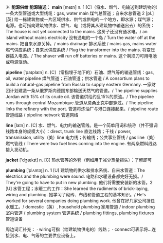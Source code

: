 ☀ <span class="category">**能源供给 能源输送：**</span>
<span class="vocabulary">**main**</span> [meɪn] 
<span class="definition">n. 1 [C]（将水、燃气、电输送到建筑物的）一条大型管道或大型线缆：</span>gas, water main 煤气总管道；自来水总管道 <span class="definition">2 [pl.] [英] 给一栋建筑物或一片区域供水、供气或供电的一个地方，即水源；煤气源；电源。也可指向建筑物供水、燃气、电（或将其从建筑物中输送出去）的系统：</span>The house is not yet connected to the mains. 这房子还没有通水电。/ an island without mains electricity 没有通电的一个岛 / Turn the water off at the mains. 把自来水源关掉。/ mains drainage 排水系统 / mains gas, mains water 燃气供应系统；自来水供应系统 / Plug the transformer into the mains. 将变压器插入电源。/ The shaver will run off batteries or mains. 这个剃须刀可用电池或电源驱动。
           
<span class="vocabulary">**pipeline**</span> [ˈpaɪplaɪn]
<span class="definition">n. [C]（常指埋于地下的）石油、燃气等的输送管线：</span>gas, oil, water pipeline 煤气管道；石油管道；供水管道 / A consortium plans to build a natural-gas pipeline from Russia to supply eastern Germany. 一家财团计划建造一条从俄罗斯向德国东部输送天然气的管道。/ The pipeline supplies Jordan with 15% of its crude oil. 该管道供给约旦15%的原油。/ The pipeline runs through central Mozambique.管道从莫桑比克中部穿过。/ The pipeline links the refinery with the port. 管道将炼油厂与港口连接起来。/ pipeline route 管道线路 / pipeline network 管道网络

<span class="vocabulary">**line**</span> [laɪn] 
<span class="definition">n. [C] 水、燃气、电力的输送管线。是一个简单用词和统称（并不强调线路本身的规模大小）：</span>direct, trunk line 直达线路；干线 / power, transmission, utility（美）line 电力线；传输线；公共事业管线 / gas line（美）燃气管线 / There were two fuel lines coming into the engine. 有两条燃料线路接入发动机。

<span class="vocabulary">**jacket**</span> ['dӡækɪt] 
<span class="definition">n. [C] 热水管等的外套（例如用于减少热量损失）：</span>了解即可
           
<span class="vocabulary">**plumbing**</span> [ˈplʌmɪŋ]
<span class="definition">n. 1 [U] 建筑物的供水和排水系统、自来水管道：</span>The electrics and the plumbing were sound. 电路和水暖设备都完好无损。/ They're going to have to put in new plumbing. 他们将需要安装新的水管。<span class="definition">2 [U] 水管工程；水暖工的工作：</span>She learned the rudiments of brick-laying, wiring and plumbing. 她学习了砌砖、布线和管道工程的基本知识。/ He's worked for several companies doing plumbing work. 他曾在好几家公司担任水暖工。/ domestic（英）, household plumbing 家用管道 / indoor plumbing 室内管道 / plumbing system 管道系统 / plumbing fittings, plumbing fixtures 管道设备

周边词汇补充：
· wiring可指（给建筑物供电的）线路；
· connect可表示将…连接到水、电、气等的主要供应设备上。
